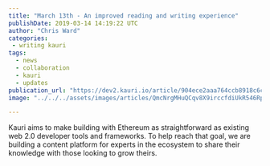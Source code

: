 ```yaml
---
title: "March 13th - An improved reading and writing experience"
publishDate: 2019-03-14 14:19:22 UTC
author: "Chris Ward"
categories:
 - writing kauri
tags:
  - news
  - collaboration
  - kauri
  - updates
publication_url: "https://dev2.kauri.io/article/904ece2aaa764ccb8918c6c0199958cc"
image: "../../../assets/images/articles/QmcNrgMHuQCqv8X9irccfdiUkR546RpkinKHxScf6wzfQf.png"

---
```


Kauri aims to make building with Ethereum as straightforward as existing web 2.0 developer tools and frameworks. To help reach that goal, we are building a content platform for experts in the ecosystem to share their knowledge with those looking to grow theirs.

